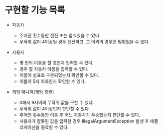 # 구현할 기능 목록

- 자동차
  - 주어진 횟수동안 전진 또는 멈춰있을 수 있다.
  - 무작위 값이 4이상일 경우 전진하고, 그 이외의 경우엔 멈춰있을 수 있다.

- 사용자
  - 몇 번의 이동을 할 것인지 입력할 수 있다.
  - 경주 할 자동차 이름을 입력할 수 있다.
  - 이름이 쉼표로 구분되었는지 확인할 수 있다.
  - 이름이 5자 이하인지 확인할 수 있다.

- 게임 매니저(게임 총괄)
  - 0에서 9사이의 무작위 값을 구할 수 있다.
  - 무작위 값이 4이상인지 판단할 수 있다.
  - 주어진 횟수동안 이동 후 어느 자동차가 우승했는지 판단할 수 있다.
  - 사용자가 잘못된 값을 입력한 경우 IllegalArgumentException 발생 후 애플리케이션을 종료할 수 있다.

